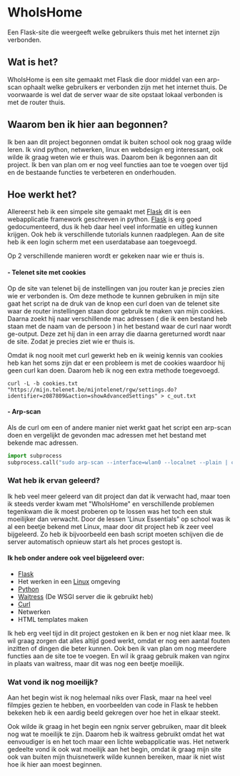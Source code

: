 # WhoIsHome

Een Flask-site die weergeeft welke gebruikers thuis met het internet zijn verbonden.

## Wat is het?

WhoIsHome is een site gemaakt met Flask die door middel van een arp-scan ophaalt welke gebruikers er verbonden zijn met het internet thuis.
De voorwaarde is wel dat de server waar de site opstaat lokaal verbonden is met de router thuis.

## Waarom ben ik hier aan begonnen?

Ik ben aan dit project begonnen omdat ik buiten school ook nog graag wilde leren. Ik vind python, netwerken, linux en webdesign erg interessant,
ook wilde ik graag weten wie er thuis was. Daarom ben ik begonnen aan dit project. Ik ben van plan om er nog veel functies aan toe te voegen over tijd
en de bestaande functies te verbeteren en onderhouden.

## Hoe werkt het?

Allereerst heb ik een simpele site gemaakt met [Flask](https://flask.palletsprojects.com/en/1.1.x/) dit is een webapplicatie framework geschreven in python.
[Flask](https://flask.palletsprojects.com/en/1.1.x/) is erg goed gedocumenteerd, dus ik heb daar heel veel informatie en uitleg kunnen krijgen. Ook heb ik verschillende tutorials kunnen raadplegen.
Aan de site heb ik een login scherm met een userdatabase aan toegevoegd. 

Op 2 verschillende manieren wordt er gekeken naar wie er thuis is.

#### - Telenet site met cookies

Op de site van telenet bij de instellingen van jou router kan je precies zien wie er verbonden is. 
Om deze methode te kunnen gebruiken in mijn site gaat het script na de druk van de knop een curl doen van de telenet site waar de router instellingen staan door gebruik te maken van mijn cookies.
Daarna zoekt hij naar verschillende mac adressen ( die ik een bestand heb staan met de naam van de persoon ) in het bestand waar de curl naar wordt ge-output. 
Deze zet hij dan in een array die daarna gereturned wordt naar de site. Zodat je precies ziet wie er thuis is.

Omdat ik nog nooit met curl gewerkt heb en ik weinig kennis van cookies heb kan het soms zijn dat er een probleem is met de cookies waardoor hij geen curl kan doen.
Daarom heb ik nog een extra methode toegevoegd.

``` linux
curl -L -b cookies.txt "https://mijn.telenet.be/mijntelenet/rgw/settings.do?identifier=z087809&action=showAdvancedSettings" > c_out.txt
```
#### - Arp-scan

Als de curl om een of andere manier niet werkt gaat het script een arp-scan doen en vergelijkt de gevonden mac adressen met het bestand met bekende mac adressen.

```python
import subprocess
subprocess.call("sudo arp-scan --interface=wlan0 --localnet --plain | cut -f 2", universal_newlines=True, shell=True, stderr=error) 
```

### Wat heb ik ervan geleerd?

Ik heb veel meer geleerd van dit project dan dat ik verwacht had, maar toen ik steeds verder kwam met "WhoIsHome" en verschillende problemen tegenkwam die ik moest proberen op te lossen was het toch een stuk moeilijker dan verwacht.
Door de lessen 'Linux Essentials" op school was ik al een beetje bekend met Linux, maar door dit project heb ik zeer veel bijgeleerd. Zo heb ik bijvoorbeeld een bash script moeten schijven die de server automatisch opnieuw start als het proces gestopt is.


####  Ik heb onder andere ook veel bijgeleerd over:

- [Flask](https://flask.palletsprojects.com/en/1.1.x/) 
- Het werken in een [Linux](https://www.linux.org/) omgeving
- [Python](https://www.python.org/)
- [Waitress](https://docs.pylonsproject.org/projects/waitress/en/stable/#) (De WSGI server die ik gebruikt heb)
- [Curl](https://curl.haxx.se/)
- Netwerken 
- HTML templates maken

Ik heb erg veel tijd in dit project gestoken en ik ben er nog niet klaar mee. Ik wil graag zorgen dat alles altijd goed werkt, omdat er nog een aantal fouten inzitten of dingen die beter kunnen. 
Ook ben ik van plan om nog meerdere functies aan de site toe te voegen. En wil ik graag gebruik maken van nginx in plaats van waitress, maar dit was nog een beetje moeilijk.

### Wat vond ik nog moeilijk?

Aan het begin wist ik nog helemaal niks over Flask, maar na heel veel filmpjes gezien te hebben, en voorbeelden van code in Flask te hebben bekeken heb ik een aardig beeld gekregen over hoe het in elkaar steekt.

Ook wilde ik graag in het begin een ngnix server gebruiken, maar dit bleek nog wat te moeilijk te zijn. Daarom heb ik waitress gebruikt omdat het wat eenvoudiger is en het toch maar een lichte webapplicatie was.
Het netwerk gedeelte vond ik ook wat moeilijk aan het begin, omdat ik graag mijn site ook van buiten mijn thuisnetwerk wilde kunnen bereiken, maar ik niet wist hoe ik hier aan moest beginnen.


